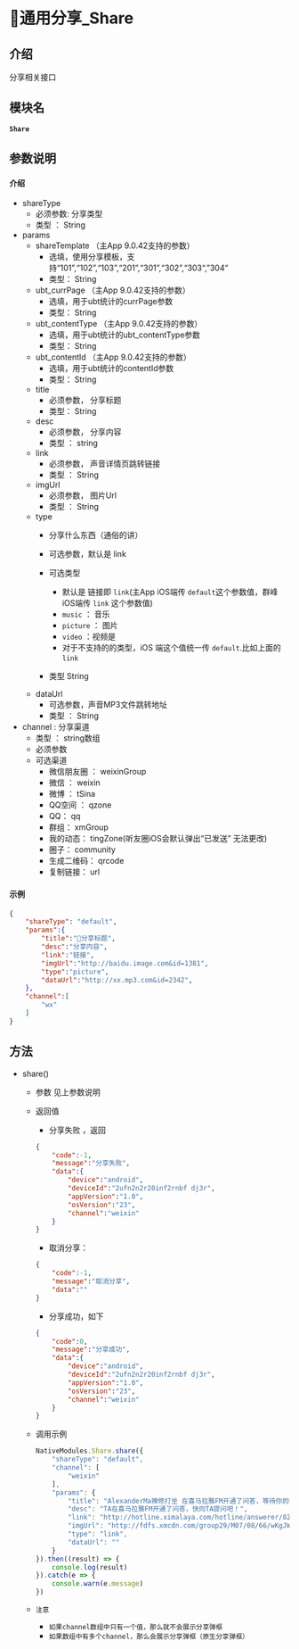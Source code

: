 # 通用分享_Share

## 介绍

分享相关接口

## 模块名

**`Share`**

## 参数说明

#### 介绍

 - shareType 
    - 必须参数: 分享类型
    - 类型 ： String
 - params 
    - shareTemplate （主App 9.0.42支持的参数）
        - 选填，使用分享模板，支持“101”,“102”,“103”,“201”,“301”,“302”,“303“,”304“
        - 类型： String
    - ubt_currPage （主App 9.0.42支持的参数）
        - 选填，用于ubt统计的currPage参数
        - 类型： String
    - ubt_contentType （主App 9.0.42支持的参数）
        - 选填，用于ubt统计的ubt_contentType参数
        - 类型： String
    - ubt_contentId （主App 9.0.42支持的参数）
        - 选填，用于ubt统计的contentId参数
        - 类型： String
    - title 
        - 必须参数， 分享标题
        - 类型： String
    - desc
        - 必须参数， 分享内容  
        - 类型 ： string
    - link
        - 必须参数， 声音详情页跳转链接
        - 类型 ： String
    - imgUrl
        - 必须参数， 图片Url
        - 类型 ： String
    - type
        - 分享什么东西（通俗的讲）
        - 可选参数，默认是 link 
        - 可选类型

            - 默认是 链接即 `link`(主App iOS端传 `default`这个参数值，群峰 iOS端传 `link` 这个参数值)
            -  `music` ： 音乐
            -  `picture` ： 图片
            -  `video` ：视频是 
            - 对于不支持的的类型，iOS 端这个值统一传 `default`.比如上面的 `link`
        - 类型 String  
    - dataUrl 
        -  可选参数，声音MP3文件跳转地址
        -  类型 ： String
 - channel : 分享渠道
    - 类型 ： string数组
    - 必须参数
    - 可选渠道
        - 微信朋友圈 ： weixinGroup
        - 微信 ： weixin
        - 微博 ： tSina
        - QQ空间 ： qzone
        - QQ： qq
        - 群组： xmGroup
        - 我的动态： tingZone(听友圈iOS会默认弹出“已发送” 无法更改)
        - 圈子： community
        - 生成二维码： qrcode
        - 复制链接： url


#### 示例

```json
{
    "shareType": "default",
    "params":{
        "title":"分享标题",
        "desc":"分享内容",
        "link":"链接",
        "imgUrl":"http://baidu.image.com&id=1381",
        "type":"picture",
        "dataUrl":"http://xx.mp3.com&id=2342",
    },
    "channel":[
        "wx"
    ]
}

```

## 方法

 - share()
    - 参数 见上参数说明
    - 返回值
        - 分享失败 ，返回 

        ```json
        {
            "code":-1,
            "message":"分享失败",
            "data":{
                "device":"android",
                "deviceId":"2ufn2n2r20inf2rnbf dj3r",
                "appVersion":"1.0",
                "osVersion":"23",
                "channel":"weixin"
            }
        }
        ```

        - 取消分享：
        
        ```json
        {
            "code":-1,
            "message":"取消分享",
            "data":""
        }
        ```

        - 分享成功，如下
        
        ```json
        {
            "code":0,
            "message":"分享成功",
            "data":{
                "device":"android",
                "deviceId":"2ufn2n2r20inf2rnbf dj3r",
                "appVersion":"1.0",
                "osVersion":"23",
                "channel":"weixin"
            }
        }
        ```
       
    - 调用示例

        ```javascript
        NativeModules.Share.share({
            "shareType": "default",
            "channel": [
                "weixin"
            ],
            "params": {
                "title": "AlexanderMa禅修打坐 在喜马拉雅FM开通了问答，等待你的提问。",
                "desc": "TA在喜马拉雅FM开通了问答，快向TA提问吧！",
                "link": "http://hotline.ximalaya.com/hotline/answerer/82496140",
                "imgUrl": "http://fdfs.xmcdn.com/group29/M07/08/66/wKgJWVkusdjTwp6MAAFfBqlnZUc198_web_x_large.jpg",
                "type": "link",
                "dataUrl": ""
            }
        }).then((result) => {
            console.log(result)
        }).catch(e => {
            console.warn(e.message)
        })
        ```
    -   `注意`
        - `如果channel数组中只有一个值，那么就不会展示分享弹框`
        - `如果数组中有多个channel，那么会展示分享弹框（原生分享弹框） `

